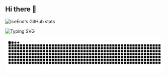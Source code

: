 ## Hi there 👋

<!--
**dagongdeyatou/dagongdeyatou** is a ✨ _special_ ✨ repository because its `README.md` (this file) appears on your GitHub profile.

Here are some ideas to get you started:

- 🔭 I’m currently working on ...
- 🌱 I’m currently learning ...
- 👯 I’m looking to collaborate on ...
- 🤔 I’m looking for help with ...
- 💬 Ask me about ...
- 📫 How to reach me: ...
- 😄 Pronouns: ...
- ⚡ Fun fact: ...
-->
<!--![Anurag's GitHub stats](https://github-readme-stats.vercel.app/api?username=dagongdeyatou) -->

<!--![Top Langs](https://github-readme-stats.vercel.app/api/top-langs/?username=dagongdeyatou) -->

<!--![Ashutosh's github activity graph](https://github-readme-activity-graph.vercel.app/graph?username=dagongdeyatou) -->

![IceEnd's GitHub stats](https://github-immortality.vercel.app/api?username=dagongdeyatou)

<!--![GitHub Streak](https://streak-stats.demolab.com/?user=dagongdeyatou) -->

![Typing SVG](https://readme-typing-svg.demolab.com/?lines=If+tomorrow+is+uncertain+,+seize+today.;明+日+が+不+確+か+な+ら+、+今+日+を+大+切+に+し+よ+う)

<!--## Star History

[![Star History Chart](https://api.star-history.com/svg?repos=dagongdeyatou/dagongdeyatou&type=date&legend=top-left)](https://www.star-history.com/#dagongdeyatou/dagongdeyatou&type=date&legend=top-left)-->


<picture>
  <source media="(prefers-color-scheme: dark)" srcset="https://raw.githubusercontent.com/Peter-JXL/Peter-JXL/output/github-contribution-grid-snake-dark.svg">
  <source media="(prefers-color-scheme: light)" srcset="https://raw.githubusercontent.com/Peter-JXL/Peter-JXL/output/github-contribution-grid-snake.svg">
  <img alt="github contribution grid snake animation" src="https://raw.githubusercontent.com/Peter-JXL/Peter-JXL/output/github-contribution-grid-snake.svg">
</picture>

